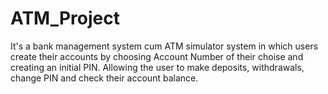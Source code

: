 # ATM_Project
It's a bank management system cum ATM simulator system in which users create their accounts by choosing Account Number of their choise and creating an initial PIN. Allowing the user to make deposits, withdrawals, change PIN and check their account balance.
